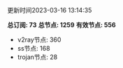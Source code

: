 更新时间2023-03-16 13:14:35

**总订阅: 73**
**总节点: 1259**
**有效节点: 556**
- v2ray节点: 360
- ss节点: 168
- trojan节点: 28
